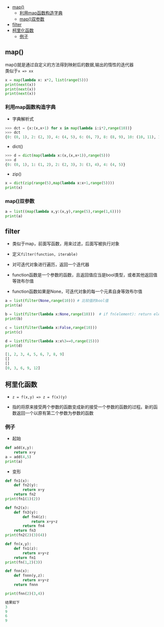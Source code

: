 
  * [map()](#map)
     * [利用map函数构造字典](#利用map函数构造字典)
     * [map()双参数](#map双参数)
  * [filter](#filter)
  * [柯里化函数](#柯里化函数)
     * [例子](#例子)
## map()

map()就是通过自定义的方法得到映射后的数据,输出的惰性的迭代器  
类似于`x => xx`

```Python
x = map(lambda x: x*2, list(range(5)))
print(next(x))
print(next(x))
print(next(x))
```

### 利用map函数构造字典

- 字典解析式

```Python
>>> dct = {x:(x,x+1) for x in map(lambda i:i*2,range(10))}
>>> dct
{0: (0, 1), 2: (2, 3), 4: (4, 5), 6: (6, 7), 8: (8, 9), 10: (10, 11), 12: (12, 13), 14: (14, 15), 16: (16, 17), 18: (18, 19)}
```

- dict()

```Python
>>> d = dict(map(lambda x:(x,(x,x+1)),range(5)))
>>> d
{0: (0, 1), 1: (1, 2), 2: (2, 3), 3: (3, 4), 4: (4, 5)}
```

- zip()

```Python
x = dict(zip(range(5),map(lambda x:x+1,range(5))))
print(x)
```

### map()双参数

```Python
a = list((map(lambda x,y:(x,y),range(5),range(1,6))))
print(a)
```

## filter

- 类似于map，前面写函数，用来过滤，后面写被执行对象

- 定义`filter(function, iterable)`
- 对可迭代对象进行遍历，返回一个迭代器
- function函数是一个参数的函数，且返回值应当是bool类型，或者其他返回值等效布尔值
- function函数如果是None，可迭代对象的每一个元素自身等效布尔值



```Python
a = list(filter(None,range(10))) # 比较值的bool值  
print(a)

b = list(filter(lambda x:None,range(10)))  # if fn(element): return element
print(b)

c = list(filter(lambda x:False,range(10)))
print(c)

d = list(filter(lambda x:x%3==0,range(15)))
print(d)

[1, 2, 3, 4, 5, 6, 7, 8, 9]
[]
[]
[0, 3, 6, 9, 12]
```

## 柯里化函数

- `z = f(x,y) => z = f(x)(y)`

- 指的将原来接受两个参数的函数变成新的接受一个参数的函数的过程。新的函数返回一个以原有第二个参数为参数的函数

### 例子

- 起始

```Python
def add(x,y):
    return x+y
a = add(4,5)
print(a)
```

- 变形

```Python
def fn1(x):
    def fn2(y):
        return x+y
    return fn2
print(fn1(1)(2))

def fn2(x):
    def fn3(y):
        def fn4(z):
            return x+y+z
        return fn4
    return fn3
print(fn2(2)(3)(4))

def fn(x,y):
    def fn1(z):
        return x+y+z
    return fn1
print(fn(1,2)(3))

def fnn(x):
    def fnnn(y,z):
        return x+y+z
    return fnnn

print(fnn(2)(3,4))

结果如下
3
9
6
9
```

